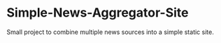 # Simple-News-Aggregator-Site
Small project to combine multiple news sources into a simple static site.
